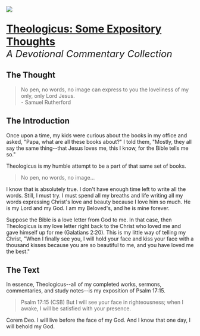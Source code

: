 <img class="intro-right" src="../images/logo-theologicus.png">

<p style="font-size: 2em; margin-bottom: 0px "><strong><a class="header" href="#theologicus-some-expository-thoughts">Theologicus: Some Expository Thoughts</a></strong></p>

<p style="font-size: 1.6rem; margin-top: 0px "><i>A Devotional Commentary Collection</i><p>

## The Thought

>No pen, no words, no image can express to you the loveliness of my only, only Lord Jesus.  
>\- Samuel Rutherford

## The Introduction

Once upon a time, my kids were curious about the books in my office and asked, "Papa, what are all these books about?" I told them, "Mostly, they all say the same thing--that Jesus loves me, this I know, for the Bible tells me so."

Theologicus is my humble attempt to be a part of that same set of books.

>No pen, no words, no image...

I know that is absolutely true. I don't have enough time left to write all the words. Still, I must try. I must spend all my breaths and life writing all my words expressing Christ's love and beauty because I love him so much. He is my Lord and my God. I am my Beloved's, and he is mine forever.

Suppose the Bible is a love letter from God to me. In that case, then Theologicus is my love letter right back to the Christ who loved me and gave himself up for me (Galatians 2:20). This is my little way of telling my Christ, "When I finally see you, I will hold your face and kiss your face with a thousand kisses because you are so beautiful to me, and you have loved me the best."

## The Text

In essence, Theologicus--all of my completed works, sermons, commentaries, and study notes--is my exposition of Psalm 17:15.

>Psalm 17:15 (CSB) But I will see your face in righteousness; when I awake, I will be satisfied with your presence.

Corem Deo. I will live before the face of my God. And I know that one day, I will behold my God.
